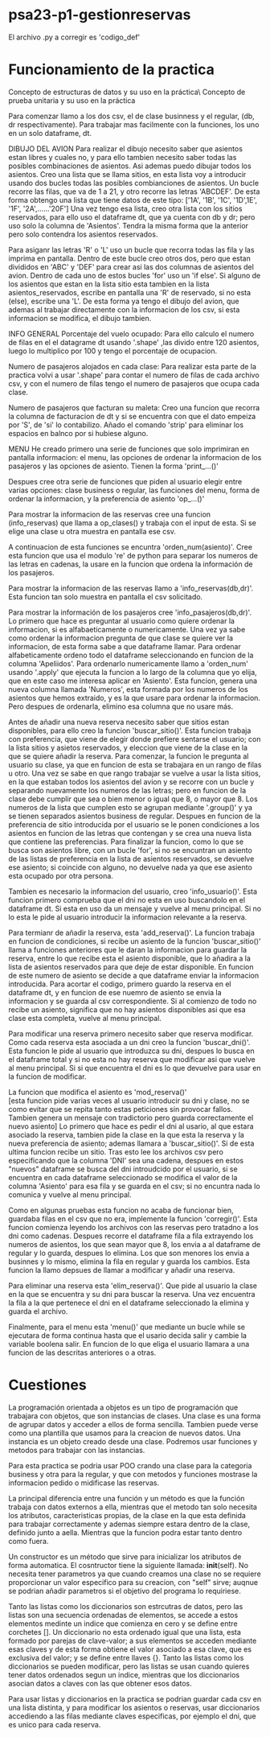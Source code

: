 # psa23-p1-gestionreservas
El archivo .py a corregir es 'codigo_def'
# Funcionamiento de la practica
Concepto de estructuras de datos y su uso en la práctica\\
Concepto de prueba unitaria y su uso en la práctica

Para comenzar llamo a los dos csv, el de clase businness y el regular, (db, dr respectivamente).
Para trabajar mas facilmente con la funciones, los uno en un solo dataframe, dt.

DIBUJO DEL AVION
Para realizar el dibujo necesito saber que asientos estan libres y cuales no, y para ello tambien necesito saber todas las posibles combinaciones de asientos. Asi ademas puedo dibujar todos los asientos. 
Creo una lista que se llama sitios, en esta lista voy a introducir usando dos bucles todas las posibles combianciones de asientos. Un bucle recorre las filas, que va de 1 a 21, y otro recorre las letras 'ABCDEF'. De esta forma obtengo una lista que tiene datos de este tipo: ['1A', '1B', '1C', '1D',1E', '1F', '2A',......'20F']
Una vez tengo esa lista, creo otra lista con los sitios reservados, para ello uso el dataframe dt, que ya cuenta con db y dr; pero uso solo la columna de 'Asientos'.  Tendra la misma forma que la anterior pero solo contendra los asientos reservados.

Para asiganr las letras 'R' o 'L' uso un bucle que recorra todas las fila y las imprima en pantalla. Dentro de este bucle creo otros dos, pero que estan divididos en 'ABC' y 'DEF' para crear asi las dos columnas de asientos del avion. Dentro de cada uno de estos bucles 'for' uso un 'if else'. Si alguno de los asientos que estan en la lista sitio esta tambien en la lista asientos_reservados, escribe en pantalla una 'R' de reservado, si no esta (else), escribe una 'L'. De esta forma ya tengo el dibujo del avion, que ademas al trabajar directamente con la informacion de los csv, si esta informacion se modifica, el dibujo tambien.

INFO GENERAL
Porcentaje del vuelo ocupado:
Para ello calculo el numero de filas en el el datagrame dt usando '.shape' ,las divido entre 120 asientos, luego lo multiplico por 100 y tengo el porcentaje de ocupacion.

Numero de pasajeros alojados en cada clase:
Para realizar esta parte de la practica volvi a usar '.shape' para contar el numero de filas de cada archivo csv, y con el numero de filas tengo el numero de pasajeros que ocupa cada clase. 

Numero de pasajeros que facturan su maleta:
Creo una funcion que recorra la columna de facturacion de dt y si se encuentra con que el dato empeiza por 'S', de 'si' lo contabilizo. Añado el comando 'strip' para eliminar los espacios en balnco por si hubiese alguno.

MENU
He creado primero una serie de funciones que solo imprimiran en pantalla informacion: el menu, las opciones de ordenar la informacion de los pasajeros y las opciones de asiento. Tienen la forma 'print_...()'

Despues cree otra serie de funciones que piden al usuario elegir entre varias opciones: clase business o regular, las funciones del menu, forma de ordenar la informacion, y la preferencia de asiento 'op_...()'

Para mostrar la informacion de las reservas cree una funcion (info_reservas) que llama a op_clases() y trabaja con el input de esta. Si se elige una clase u otra muestra en pantalla ese csv.

A continuacion de esta funciones se encuntra 'orden_num(asiento)'. Cree esta funcion que usa el modulo 're' de python para separar los numeros de las letras en cadenas, la usare en la funcion que ordena la información de los pasajeros.

Para mostrar la informacion de las reservas llamo a 'info_reservas(db,dr)'. Esta funcion tan solo muestra en pantalla el csv solicitado.

Para mostrar la información de los pasajeros cree 'info_pasajeros(db,dr)'. Lo primero que hace es preguntar al usuario como quiere ordenar la informacion, si es alfabaeticamente o numericamente. Una vez ya sabe como ordenar la informacion pregunta de que clase se quiere ver la informacion, de esta forma sabe a que dataframe llamar. Para ordenar alfabeticamente ordeno todo el dataframe seleccionando en funcion de la columna 'Apeliidos'. Para ordenarlo numericamente llamo a 'orden_num' usando '.apply' que ejecuta la funcion a lo largo de la columna que yo elija, que en este caso me interesa aplicar en 'Asiento'. Esta funcion, genera una nueva columna llamada 'Numeros', esta formada por los numeros de los asientos que hemos extraido, y es la que usare para ordenar la informacion. Pero despues de ordenarla, elimino esa columna que no usare más.

Antes de añadir una nueva reserva necesito saber que sitios estan disponibles, para ello creo la funcion 'buscar_sitio()'. Esta funcion trabaja con preferencia, que viene de elegir donde prefiere sentarse el usuario; con la lista sitios y asietos reservados, y eleccion que viene de la clase en la que se quiere añadir la reserva. 
Para comenzar, la funcion le pregunta al usuario su clase, ya que en funcion de esta se trabajara en un rango de filas u otro. Una vez se sabe en que rango trabajar se vuelve a usar la lista sitios, en la que estaban todos los asientos del avion y se recorre con un bucle y separando nuevamente los numeros de las letras; pero en funcion de la clase debe cumplir que sea o bien menor o igual que 8, o mayor que 8. Los numeros de la lista que cumplen esto se agrupan mediante '.group()' y ya se tienen separados asientos business de regular.
Despues en funcion de la preferencia de sitio introducida por el usuario se le ponen condiciones a los asientos en funcion de las letras que contengan y se crea una nueva lista que contiene las preferencias.
Para finalizar la funcion, como lo que se busca son asientos libre, con un bucle 'for', si no se encuntran un asiento de las listas de preferencia en la lista de asientos reservados, se devuelve ese asiento; si coincide con alguno, no devuelve nada ya que ese asiento esta ocupado por otra persona.

Tambien es necesario la informacion del usuario, creo 'info_usuario()'. Esta funcion primero comprueba que el dni no esta en uso buscandolo en el dataframe dt. Si esta en uso da un mensaje y vuelve al menu principal. Si no lo esta le pide al usuario introducir la informacion relevante a la reserva.

Para termianr de añadir la reserva, esta 'add_reserva()'. La funcion trabaja en funcion de condiciones, si recibe un asiento de la funcion 'buscar_sitio()' llama a funciones anteriores que le daran la informacion para guardar la reserva, entre lo que recibe esta el asiento disponible, que lo añadira a la lista de asientos reservados para que deje de estar disponible. En funcion de este numero de asiento se decide a que dataframe enviar la informacion introducida. Para acortar el codigo, primero guardo la reserva en el dataframe dt, y en funcion de ese nuemro de asiento se envia la informacion y se guarda al csv correspondiente. Si al comienzo de todo no recibe un asiento, significa que no hay asientos disponibles asi que esa clase esta completa, vuelve al menu principal.

Para modificar una reserva primero necesito saber que reserva modificar. Como cada reserva esta asociada a un dni creo la funcion 'buscar_dni()'. Esta funcion le pide al usuario que introduzca su dni, despues lo busca en el dataframe total y si no esta no hay reserva que modificar asi que vuelve al menu principal. Si si que encuentra el dni es lo que devuelve para usar en la funcion de modificar.

La funcion que modifica el asiento es 'mod_reserva()'  
[esta funcion pide varias veces al usuario introducir su dni y clase, no se como evitar que se repita tanto  estas peticiones sin provocar fallos. Tambien genera un mensaje con tradictorio pero guarda correctamente el nuevo asiento] 
Lo primero que hace es pedir el dni al usario, al que estara asociado la reserva, tambien pide la clase en la que esta la reserva y la nueva preferencia de asiento; ademas llamara a 'buscar_sitio()'. Si de esta ultima funcion recibe un sitio. Tras esto lee los archivos csv pero especificando que la columna 'DNI' sea una cadena, despues en estos "nuevos" dataframe se busca del dni introudcido por el usuario, si se encuentra en cada dataframe seleccionado se modifica el valor de la columna 'Asiento' para esa fila y se guarda en el csv; si no encuntra nada lo comunica y vuelve al menu principal.

Como en algunas pruebas esta funcion no acaba de funcionar bien, guardaba filas en el csv que no era, implemente la funcion 'corregir()'. Esta funcion comienza leyendo los archivos con las reservas pero tratadno a los dni como cadenas. Despues recorre el dataframe fila a fila extrayendo los numeros de asientos, los que sean mayor que 8, los envia a al dataframe de regular y lo guarda, despues lo elimina. Los que son menores los envia a businnes y lo mismo, elimina la fila en regular y guarda los cambios. Esta funcion la llamo depsues de llamar a modificar y añadir una reserva.

Para eliminar una reserva esta 'elim_reserva()'. Que pide al usuario la clase en la que se encuentra y su dni para  buscar la reserva. Una vez encuentra la fila a la que pertenece el dni en el dataframe seleccionado la elimina y guarda el archivo.

Finalmente, para el menu esta 'menu()' que mediante un bucle while se ejecutara de forma continua hasta que el usario decida salir y cambie la variable boolena salir. En funcion de lo que eliga el usuario llamara a una funcion de las descritas anteriores o a otras.
# Cuestiones
La programación orientada a objetos es un tipo de programación que trabajara con objetos, que son instancias de clases.
Una clase es una forma de agrupar datos y acceder a ellos de forma sencilla. Tambien puede verse como una plantilla que usamos para la creacion de nuevos datos.
Una instancia es un objeto creado desde una clase.
Podremos usar funciones y metodos para trabajar con las instancias.

Para esta practica se podria usar POO crando una clase para la categoria business y otra para la regular, y que con metodos y funciones mostrase la informacion pedido o midificase las reservas.

La principal diferencia entre una función y un método es que la función trabaja con datos externos a ella, mientras que el metodo tan solo necesita los atributos, caracteristicas propias, de la clase en la que esta definida para trabajar correctamente y ademas siempre estara dentro de la clase, definido junto a aella. Mientras que la funcion podra estar tanto dentro como fuera.

Un constructor es un método que sirve para inicializar los atributos de forma automatica. El cosntructor tiene la siguiente llamada: __init__(self). 
No necesita tener parametros ya que cuando creamos una clase no se requiere proporcionar un valor especifico para su creacion, con "self" sirve; auqnue se podrian añadir parametros si el objetivo del programa lo requiriese.

Tanto las listas como los diccionarios son estrcutras de datos, pero las listas son una secuencia ordenadas de elementos, se accede a estos elementos medinte un indice que comienza en cero y se define entre corchetes []. 
Un diccionario no esta ordenado igual que una lista, esta formado por parejas de clave-valor; a sus elementos se acceden mediante esas claves y de esta forma obtiene el valor asociado a esa clave, que es exclusiva del valor; y se define entre llaves {}. 
Tanto las listas como los diccionarios se pueden modificar, pero las listas se usan cuando quieres tener datos ordenados segun un indice, mientras que los diccionarios asocian datos a claves con las que obtener esos datos.

Para usar listas y diccionarios en la practica se podrian guardar cada csv en una lista distinta, y para modificar los asientos o reservas, usar diccionarios accediendo a las filas mediante claves especificas, por ejemplo el dni, que es unico para cada reserva. 

